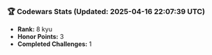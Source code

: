 ### 🏆 Codewars Stats (Updated: 2025-04-16 22:07:39 UTC)

- **Rank:** 8 kyu
- **Honor Points:** 3
- **Completed Challenges:** 1
